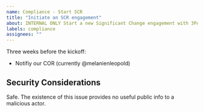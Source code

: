 ```yaml
---
name: Compliance - Start SCR
title: "Initiate an SCR engagement"
about: INTERNAL ONLY Start a new Significant Change engagement with 3PAO
labels: compliance
assignees: ""
---
```


Three weeks before the kickoff:
- Notifiy our COR (currently @melanienleopold)
  

## Security Considerations

Safe. The existence of this issue provides no useful public info to a malicious actor. 

